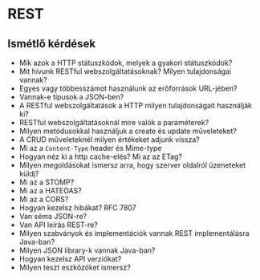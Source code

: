 # REST

## Ismétlő kérdések

* Mik azok a HTTP státuszkódok, melyek a gyakori státuszkódok?
* Mit hívunk RESTful webszolgáltatásoknak? Milyen tulajdonságai vannak?
* Egyes vagy többesszámot használunk az erőforrások URL-jében?
* Vannak-e típusok a JSON-ben?
* A RESTful webszolgáltatások a HTTP milyen tulajdonságait használják ki?
* RESTful webszolgáltatásoknál mire valók a paraméterek?
* Milyen metódusokkal használjuk a create és update műveleteket?
* A CRUD műveleteknél milyen értékeket adjunk vissza?
* Mi az a `Content-Type` header és Mime-type
* Hogyan néz ki a http cache-elés? Mi az az ETag?
* Milyen megoldásokat ismersz arra, hogy szerver oldalról üzeneteket küldj?
* Mi az a STOMP?
* Mi az a HATEOAS?
* Mi az a CORS?
* Hogyan kezelsz hibákat? RFC 7807
* Van séma JSON-re?
* Van API leírás REST-re?
* Milyen szabványok és implementációk vannak REST implementálásra Java-ban?
* Milyen JSON library-k vannak Java-ban?
* Hogyan kezelsz API verziókat?
* Milyen teszt eszközöket ismersz?
